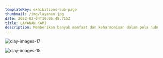 ```yaml
---
templateKey: exhibitions-sub-page
thumbnail: /img/layanan.jpg
date: 2022-02-04T10:06:48.715Z
title: LAYANAN KAMI
description: Memberikan banyak manfaat dan keharmonisan dalam pola hubungan komunikasi
---
```

![clay-images-17](/img/clay-images-17.jpg)

![clay-images-15](/img/clay-images-15.jpg)

